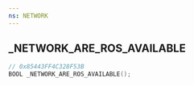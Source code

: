 ```yaml
---
ns: NETWORK
---
```

## _NETWORK_ARE_ROS_AVAILABLE

```c
// 0x85443FF4C328F53B
BOOL _NETWORK_ARE_ROS_AVAILABLE();
```

